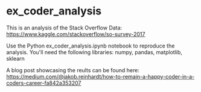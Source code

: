 # ex_coder_analysis
This is an analysis of the Stack Overflow Data: https://www.kaggle.com/stackoverflow/so-survey-2017

Use the Python ex_coder_analysis.ipynb notebook to reproduce the analysis.
You'll need the following libraries: numpy, pandas, matplotlib, sklearn

A blog post showcasing the reults can be found here: https://medium.com/@jakob.reinhardt/how-to-remain-a-happy-coder-in-a-coders-career-fa842a353207
